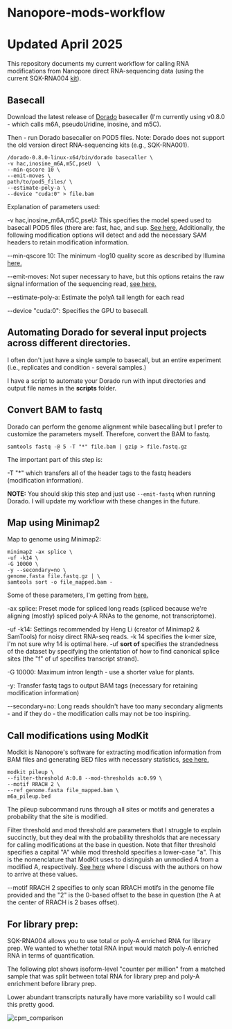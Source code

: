 # Nanopore-mods-workflow

# Updated April 2025
This repository documents my current workflow for calling RNA modifications from Nanopore direct RNA-sequencing data (using the current SQK-RNA004 [kit](https://store.nanoporetech.com/us/direct-rna-sequencing-kit-004.html)).

## Basecall
Download the latest release of [Dorado](https://github.com/nanoporetech/dorado/releases) basecaller (I'm currently using v0.8.0 - which calls m6A, pseudoUridine, inosine, and m5C).

Then - run Dorado basecaller on POD5 files. Note: Dorado does not support the old version direct RNA-sequencing kits (e.g., SQK-RNA001).

```
/dorado-0.8.0-linux-x64/bin/dorado basecaller \
-v hac,inosine_m6A,m5C,pseU  \
--min-qscore 10 \
--emit-moves \
path/to/pod5_files/ \
--estimate-poly-a \
--device "cuda:0" > file.bam
```

Explanation of parameters used:

-v hac,inosine_m6A,m5C,pseU: This specifies the model speed used to basecall POD5 files (there are: fast, hac, and sup. [See here.]([url](https://github.com/nanoporetech/dorado#model-selection-foreword)) Additionally, the following modification options will detect and add the necessary SAM headers to retain modification information.

--min-qscore 10: The minimum -log10 quality score as described by Illumina [here.](https://help.basespace.illumina.com/files-used-by-basespace/quality-scores)

--emit-moves: Not super necessary to have, but this options retains the raw signal information of the sequencing read, [see here.](https://github.com/nanoporetech/dorado/issues/110)

--estimate-poly-a: Estimate the polyA tail length for each read

--device "cuda:0": Specifies the GPU to basecall.


## Automating Dorado for several input projects across different directories.
I often don't just have a single sample to basecall, but an entire experiment (i.e., replicates and condition - several samples.)

I have a script to automate your Dorado run with input directories and output file names in the **scripts** folder.


## Convert BAM to fastq
Dorado can perform the genome alignment while basecalling but I prefer to customize the parameters myself. Therefore, convert the BAM to fastq.

```
samtools fastq -@ 5 -T "*" file.bam | gzip > file.fastq.gz
```

The important part of this step is:

-T "*" which transfers all of the header tags to the fastq headers (modification information). 

**NOTE:** You should skip this step and just use ```--emit-fastq``` when running Dorado. I will update my workflow with these changes in the future.


## Map using Minimap2
Map to genome using Minimap2:

```
minimap2 -ax splice \
-uf -k14 \
-G 10000 \
-y --secondary=no \
genome.fasta file.fastq.gz | \
samtools sort -o file_mapped.bam -
```

Some of these parameters, I'm getting from [here.](https://github.com/nanoporetech/dorado/issues/145)

-ax splice: Preset mode for spliced long reads (spliced because we're aligning (mostly) spliced poly-A RNAs to the genome, not transcriptome).

-uf -k14: Settings recommended by Heng Li (creator of Minimap2 & SamTools) for noisy direct RNA-seq reads. -k 14 specifies the k-mer size, I'm not sure why 14 is optimal here. -uf **sort of** specifies the strandedness of the dataset by specifying the orientation of how to find canonical splice sites (the "f" of uf specifies transcript strand).

-G 10000: Maximum intron length - use a shorter value for plants.

-y: Transfer fastq tags to output BAM tags (necessary for retaining modification information)

--secondary=no: Long reads shouldn't have too many secondary aligments - and if they do - the modification calls may not be too inspiring.


## Call modifications using ModKit
Modkit is Nanopore's software for extracting modification information from BAM files and generating BED files with necessary statistics, [see here.](https://github.com/nanoporetech/modkit)

```
modkit pileup \
--filter-threshold A:0.8 --mod-thresholds a:0.99 \
--motif RRACH 2 \
--ref genome.fasta file_mapped.bam \
m6a_pileup.bed
```

The pileup subcommand runs through all sites or motifs and generates a probability that the site is modified.

Filter threshold and mod threshold are parameters that I struggle to explain succinctly, but they deal with the probability thresholds that are necessary for calling modifications at the base in question. Note that filter threshold specifies a capital "A" while mod threshold specifies a lower-case "a". This is the nomenclature that ModKit uses to distinguish an unmodied A from a modified A, respectively. [See here](https://github.com/nanoporetech/modkit/issues/198) where I discuss with the authors on how to arrive at these values.

--motif RRACH 2 specifies to only scan RRACH motifs in the genome file provided and the "2" is the 0-based offset to the base in question (the A at the center of RRACH is 2 bases offset).


## For library prep:
SQK-RNA004 allows you to use total or poly-A enriched RNA for library prep. We wanted to whether total RNA input would match poly-A enriched RNA in terms of quantification.

The following plot shows isoform-level "counter per million" from a matched sample that was split between total RNA for library prep and poly-A enrichment before library prep.

Lower abundant transcripts naturally have more variability so I would call this pretty good.

![cpm_comparison](https://github.com/kylepalos/Nanopore-mods-workflow/assets/56089443/f5caf43a-b9bd-416d-8c57-2ccf1ddfc18c)
